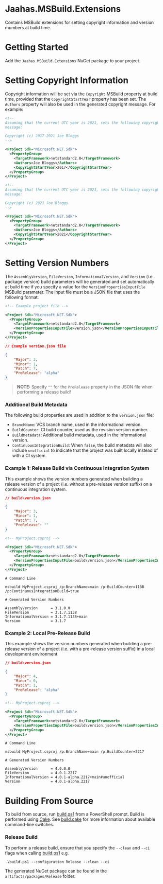 # Jaahas.MSBuild.Extensions

Contains MSBuild extensions for setting copyright information and version mumbers at build time.


# Getting Started

Add the `Jaahas.MSBuild.Extensions` NuGet package to your project.


# Setting Copyright Information

Copyright information will be set via the `Copyright` MSBuild property at build time, provided that the `CopyrightStartYear` property has been set. The `Authors` property will also be used in the generated copyright message. For example:

```xml
<!-- 
Assuming that the current UTC year is 2021, sets the following copyright 
message: 

Copyright (c) 2017-2021 Joe Bloggs
-->

<Project Sdk="Microsoft.NET.Sdk">
  <PropertyGroup>
    <TargetFramework>netstandard2.0</TargetFramework>
    <Authors>Joe Bloggs</Authors>
    <CopyrightStartYear>2017</CopyrightStartYear>
  </PropertyGroup>
</Project>
```

```xml
<!-- 
Assuming that the current UTC year is 2021, sets the following copyright 
message: 

Copyright (c) 2021 Joe Bloggs
-->

<Project Sdk="Microsoft.NET.Sdk">
  <PropertyGroup>
    <TargetFramework>netstandard2.0</TargetFramework>
    <Authors>Joe Bloggs</Authors>
    <CopyrightStartYear>2021</CopyrightStartYear>
  </PropertyGroup>
</Project>
```


# Setting Version Numbers

The `AssemblyVersion`, `FileVersion`, `InformationalVersion`, and `Version` (i.e. package version) build parameters will be generated and set automatically at build time if you specify a value for the `VersionPropertiesInputFile` MSBuild parameter. The input file must be a JSON file that uses the following format:

```xml
<!-- Example project file -->

<Project Sdk="Microsoft.NET.Sdk">
  <PropertyGroup>
    <TargetFramework>netstandard2.0</TargetFramework>
    <VersionPropertiesInputFile>version.json</VersionPropertiesInputFile>
  </PropertyGroup>
</Project>
```

```json
// Example version.json file

{
    "Major": 3,
    "Minor": 1,
    "Patch": 7,
    "PreRelease": "alpha"
}
```

> **NOTE:** Specify `""` for the `PreRelease` property in the JSON file when performing a release build!


### Additional Build Metadata

The following build properties are used in addition to the `version.json` file:

- `BranchName`: VCS branch name, used in the informational version.
- `BuildCounter`: CI build counter, used as the revision version number.
- `BuildMetadata`: Additional build metadata, used in the informational version.
- `ContinuousIntegrationBuild`: When `false`, the build metadata will also include `unofficial` to indicate that the project was built locally instead of with a CI system.


### Example 1: Release Build via Continuous Integration System

This example shows the version numbers generated when building a release version of a project (i.e. without a pre-release version suffix) on a continuous integration system.

```json
// build\version.json

{
    "Major": 3,
    "Minor": 1,
    "Patch": 7,
    "PreRelease": ""
}
```

```xml
<!-- MyProject.csproj -->

<Project Sdk="Microsoft.NET.Sdk">
  <PropertyGroup>
    <TargetFramework>netstandard2.0</TargetFramework>
    <VersionPropertiesInputFile>build\version.json</VersionPropertiesInputFile>
  </PropertyGroup>
</Project>
```

```
# Command Line

msbuild MyProject.csproj /p:BranchName=main /p:BuildCounter=1138 /p:ContinuousIntegrationBuild=true
```

```
# Generated Version Numbers

AssemblyVersion      = 3.1.0.0
FileVersion          = 3.1.7.1138
InformationalVersion = 3.1.7.1138+main
Version              = 3.1.7
```


### Example 2: Local Pre-Release Build

This example shows the version numbers generated when building a pre-release version of a project (i.e. with a pre-release version suffix) in a local development environment.

```json
// build\version.json

{
    "Major": 4,
    "Minor": 0,
    "Patch": 1,
    "PreRelease": "alpha"
}
```

```xml
<!-- MyProject.csproj -->

<Project Sdk="Microsoft.NET.Sdk">
  <PropertyGroup>
    <TargetFramework>netstandard2.0</TargetFramework>
    <VersionPropertiesInputFile>build\version.json</VersionPropertiesInputFile>
  </PropertyGroup>
</Project>
```

```console
# Command Line

msbuild MyProject.csproj /p:BranchName=main /p:BuildCounter=2217
```

```console
# Generated Version Numbers

AssemblyVersion      = 4.0.0.0
FileVersion          = 4.0.1.2217
InformationalVersion = 4.0.1-alpha.2217+main#unofficial
Version              = 4.0.1-alpha.2217
```


# Building From Source

To build from source, run [build.ps1](/build.ps1) from a PowerShell prompt. Build is performed using [Cake](https://cakebuild.net). See [build.cake](/build.cake) for more information about available command-line switches.


### Release Build

To perform a release build, ensure that you specify the `--clean` and `--ci` flags when calling [build.ps1](/build.ps1) e.g.

```shell
.\build.ps1 --configuration Release --clean --ci
```

The generated NuGet package can be found in the `artifacts/packages/Release` folder.
